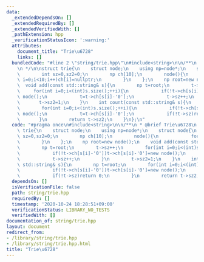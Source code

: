 ```yaml
---
data:
  _extendedDependsOn: []
  _extendedRequiredBy: []
  _extendedVerifiedWith: []
  _pathExtension: hpp
  _verificationStatusIcon: ':warning:'
  attributes:
    document_title: "Trie\u6728"
    links: []
  bundledCode: "#line 2 \"string/trie.hpp\"\n#include<string>\n\n/**\n * @brief Trie\u6728\
    \n */\n\nstruct trie{\n    struct node;\n    using np=node*;\n    struct node{\n\
    \        int sz=0,sz2=0;\n        np ch[10];\n        node(){\n            for(int\
    \ i=0;i<10;i++)ch[i]=nullptr;\n        }\n    };\n    np root=new node();\n  \
    \  void add(const std::string& s){\n        np t=root;\n        t->sz++;\n   \
    \     for(int i=0;i<(int)s.size();++i){\n            if(!t->ch[s[i]-'0'])t->ch[s[i]-'0']=new\
    \ node();\n            t=t->ch[s[i]-'0'];\n            t->sz++;\n        }\n \
    \       t->sz2=1;\n    }\n    int count(const std::string& s){\n        np t=root;\n\
    \        for(int i=0;i<(int)s.size();++i){\n            if(!t->ch[s[i]-'0'])t->ch[s[i]-'0']=new\
    \ node();\n            t=t->ch[s[i]-'0'];\n            if(!t->sz)return 0;\n \
    \       }\n        return t->sz2;\n    }\n};\n"
  code: "#pragma once\n#include<string>\n\n/**\n * @brief Trie\u6728\n */\n\nstruct\
    \ trie{\n    struct node;\n    using np=node*;\n    struct node{\n        int\
    \ sz=0,sz2=0;\n        np ch[10];\n        node(){\n            for(int i=0;i<10;i++)ch[i]=nullptr;\n\
    \        }\n    };\n    np root=new node();\n    void add(const std::string& s){\n\
    \        np t=root;\n        t->sz++;\n        for(int i=0;i<(int)s.size();++i){\n\
    \            if(!t->ch[s[i]-'0'])t->ch[s[i]-'0']=new node();\n            t=t->ch[s[i]-'0'];\n\
    \            t->sz++;\n        }\n        t->sz2=1;\n    }\n    int count(const\
    \ std::string& s){\n        np t=root;\n        for(int i=0;i<(int)s.size();++i){\n\
    \            if(!t->ch[s[i]-'0'])t->ch[s[i]-'0']=new node();\n            t=t->ch[s[i]-'0'];\n\
    \            if(!t->sz)return 0;\n        }\n        return t->sz2;\n    }\n};"
  dependsOn: []
  isVerificationFile: false
  path: string/trie.hpp
  requiredBy: []
  timestamp: '2020-10-24 18:28:51+09:00'
  verificationStatus: LIBRARY_NO_TESTS
  verifiedWith: []
documentation_of: string/trie.hpp
layout: document
redirect_from:
- /library/string/trie.hpp
- /library/string/trie.hpp.html
title: "Trie\u6728"
---
```

